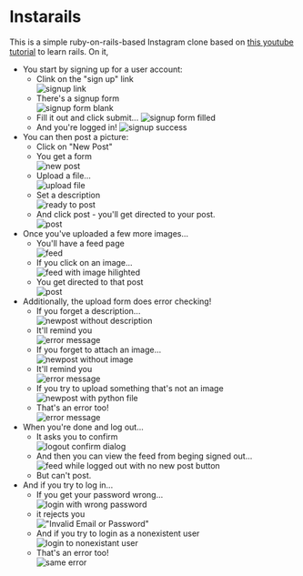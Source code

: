 # Instarails

This is a simple ruby-on-rails-based Instagram clone based on [this youtube tutorial](https://www.youtube.com/watch?v=MpFO4Zr0EPE) to learn rails.  On it,

* You start by signing up for a user account:  
  * Clink on the "sign up" link  
    ![signup link](https://gavin.yancey.io/rails-sc/blank-hlsignup.png)
  * There's a signup form  
    ![signup form blank](https://gavin.yancey.io/rails-sc/signup.png)
  * Fill it out and click submit...
    ![signup form filled](https://gavin.yancey.io/rails-sc/signup-fill.png)
  * And you're logged in!
    ![signup success](https://gavin.yancey.io/rails-sc/signup-success.png)
* You can then post a picture:
  * Click on "New Post"
  * You get a form  
    ![new post](https://gavin.yancey.io/rails-sc/newpost-blank-ready.png)
  * Upload a file...  
    ![upload file](https://gavin.yancey.io/rails-sc/newpost-good-choose.png)
  * Set a description  
    ![ready to post](https://gavin.yancey.io/rails-sc/newpost-good-ready.png)
  * And click post - you'll get directed to your post.  
    ![post](https://gavin.yancey.io/rails-sc/newpost-good-posted.png)
* Once you've uploaded a few more images...
  * You'll have a feed page  
    ![feed](https://gavin.yancey.io/rails-sc/feed2.png)
  * If you click on an image...  
    ![feed with image hilighted](https://gavin.yancey.io/rails-sc/feed-hilightclick.png)
  * You get directed to that post  
    ![post](https://gavin.yancey.io/rails-sc/post2.png)
* Additionally, the upload form does error checking!
  * If you forget a description...  
    ![newpost without description](https://gavin.yancey.io/rails-sc/newpost-blank-ready.png)
  * It'll remind you  
    ![error message](https://gavin.yancey.io/rails-sc/newpost-blank-fail.png)
  * If you forget to attach an image...  
    ![newpost without image](https://gavin.yancey.io/rails-sc/newpost-noimg-ready.png)
  * It'll remind you  
    ![error message](https://gavin.yancey.io/rails-sc/newpost-noimg-fail.png)
  * If you try to upload something that's not an image  
    ![newpost with python file](https://gavin.yancey.io/rails-sc/newpost-notimg-ready.png)
  * That's an error too!  
    ![error message](https://gavin.yancey.io/rails-sc/newpost-notimg-fail.png)
* When you're done and log out...
  * It asks you to confirm  
    ![logout confirm dialog](https://gavin.yancey.io/rails-sc/logout-confirm.png)
  * And then you can view the feed from beging signed out...  
    ![feed while logged out with no new post button](https://gavin.yancey.io/rails-sc/logout-success.png)
  * But can't post.
* And if you try to log in...
  * If you get your password wrong...  
    ![login with wrong password](https://gavin.yancey.io/rails-sc/login-badpasswd-ready.png)
  * it rejects you  
    !["Invalid Email or Password"](https://gavin.yancey.io/rails-sc/login-badpasswd-fail.png)
  * And if you try to login as a nonexistent user  
    ![login to nonexistant user](https://gavin.yancey.io/rails-sc/login-noaccount-ready.png)
  * That's an error too!  
    ![same error](https://gavin.yancey.io/rails-sc/login-noaccount-fail.png)
